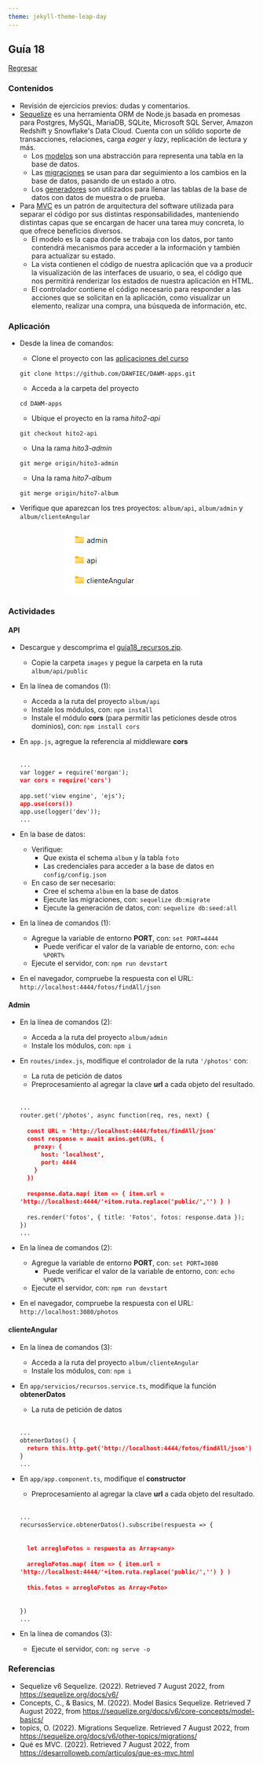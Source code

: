 ```yaml
---
theme: jekyll-theme-leap-day
---
```


## Guía 18

[Regresar](/DAWM/)

### Contenidos

* Revisión de ejercicios previos: dudas y comentarios.
* [Sequelize](https://sequelize.org/docs/v6/) es una herramienta ORM de Node.js basada en promesas para Postgres, MySQL, MariaDB, SQLite, Microsoft SQL Server, Amazon Redshift y Snowflake's Data Cloud. Cuenta con un sólido soporte de transacciones, relaciones, carga _eager_ y _lazy_, replicación de lectura y más.
  + Los [modelos](https://sequelize.org/docs/v6/core-concepts/model-basics/) son una abstracción para representa una tabla en la base de datos. 
  + Las [migraciones](https://sequelize.org/docs/v6/other-topics/migrations/) se usan para dar seguimiento a los cambios en la base de datos, pasando de un estado a otro.
  + Los [generadores](https://sequelize.org/docs/v6/other-topics/migrations/#creating-the-first-seed) son utilizados para llenar las tablas de la base de datos con datos de muestra o de prueba.
* Para [MVC](https://desarrolloweb.com/articulos/que-es-mvc.html) es un patrón de arquitectura del software utilizada para separar el código por sus distintas responsabilidades, manteniendo distintas capas que se encargan de hacer una tarea muy concreta, lo que ofrece beneficios diversos.
  + El modelo es la capa donde se trabaja con los datos, por tanto contendrá mecanismos para acceder a la información y también para actualizar su estado.
  + La vista contienen el código de nuestra aplicación que va a producir la visualización de las interfaces de usuario, o sea, el código que nos permitirá renderizar los estados de nuestra aplicación en HTML.
  + El controlador contiene el código necesario para responder a las acciones que se solicitan en la aplicación, como visualizar un elemento, realizar una compra, una búsqueda de información, etc.


### Aplicación

* Desde la línea de comandos:
  
  + Clone el proyecto con las [aplicaciones del curso](https://github.com/DAWFIEC/DAWM-apps)
  ```
  git clone https://github.com/DAWFIEC/DAWM-apps.git 
  ```
  + Acceda a la carpeta del proyecto
  ```
  cd DAWM-apps
  ```
  + Ubique el proyecto en la rama _hito2-api_
  ```
  git checkout hito2-api
  ```
  + Una la rama _hito3-admin_
  ```
  git merge origin/hito3-admin
  ```
  + Una la rama _hito7-album_
  ```
  git merge origin/hito7-album
  ```
* Verifique que aparezcan los tres proyectos: `album/api`, `album/admin` y `album/clienteAngular`

<p align="center">
  <img src="imagenes/proyectos01.png">
</p>

### Actividades

#### API

* Descargue y descomprima el [guia18_recursos.zip](archivos/guia18_recursos.zip).
  + Copie la carpeta `images` y pegue la carpeta en la ruta `album/api/public` 

* En la línea de comandos (1):

  + Acceda a la ruta del proyecto `album/api`
  + Instale los módulos, con: `npm install`
  + Instale el módulo **cors** (para permitir las peticiones desde otros dominios), con: `npm install cors`

* En `app.js`, agregue la referencia al middleware **cors** 

  <pre><code>
  ...
  var logger = require('morgan');
  <b style="color:red">var cors = require('cors')</b>
  
  app.set('view engine', 'ejs');
  <b style="color:red">app.use(cors())</b>
  app.use(logger('dev'));
  ...
  </code></pre>

* En la base de datos:
  + Verifique:
    - Que exista el schema `album` y la tabla `foto`
    - Las credenciales para acceder a la base de datos en `config/config.json`
  + En caso de ser necesario:
    - Cree el schema `album` en la base de datos
    - Ejecute las migraciones, con: `sequelize db:migrate`
    - Ejecute la generación de datos, con: `sequelize db:seed:all`

* En la línea de comandos (1):

  + Agregue la variable de entorno **PORT**, con: `set PORT=4444`
    - Puede verificar el valor de la variable de entorno, con: `echo %PORT%`
  + Ejecute el servidor, con: `npm run devstart`

+ En el navegador, compruebe la respuesta con el URL: `http://localhost:4444/fotos/findAll/json`



#### Admin

* En la línea de comandos (2):

  + Acceda a la ruta del proyecto `album/admin`
  + Instale los módulos, con: `npm i`


* En `routes/index.js`, modifique el controlador de la ruta `'/photos'` con:
  + La ruta de petición de datos
  + Preprocesamiento al agregar la clave **url** a cada objeto del resultado.

  <pre><code>
  ...
  router.get('/photos', async function(req, res, next) {
  
    <b style="color:red">const URL = 'http://localhost:4444/fotos/findAll/json'
    const response = await axios.get(URL, {
      proxy: {
        host: 'localhost',
        port: 4444
      }
    })</b>

    <b style="color:red">response.data.map( item => { item.url = 'http://localhost:4444/'+item.ruta.replace('public/','') } )</b>

    res.render('fotos', { title: 'Fotos', fotos: response.data });
  })
  ...
  </code></pre>

* En la línea de comandos (2):

  + Agregue la variable de entorno **PORT**, con: `set PORT=3080`
    - Puede verificar el valor de la variable de entorno, con: `echo %PORT%`
  + Ejecute el servidor, con: `npm run devstart`

+ En el navegador, compruebe la respuesta con el URL: `http://localhost:3080/photos`




#### clienteAngular

* En la línea de comandos (3):

  + Acceda a la ruta del proyecto `album/clienteAngular`
  + Instale los módulos, con: `npm i`

* En `app/servicios/recursos.service.ts`, modifique la función **obtenerDatos**
  + La ruta de petición de datos

  <pre><code>
  ...
  obtenerDatos() {
    <b style="color:red">return this.http.get('http://localhost:4444/fotos/findAll/json')</b>
  }
  ...
  </code></pre>

* En `app/app.component.ts`, modifique el **constructor**
  + Preprocesamiento al agregar la clave **url** a cada objeto del resultado.

  <pre><code>
  ...
  recursosService.obtenerDatos().subscribe(respuesta => {
        
    <b style="color:red">
    let arregloFotos = respuesta as Array&lt;any&gt;

    arregloFotos.map( item => { item.url = 'http://localhost:4444/'+item.ruta.replace('public/','') } )

    this.fotos = arregloFotos as Array&lt;Foto&gt;
    </b>

  })
  ...
  </code></pre>

* En la línea de comandos (3):
  + Ejecute el servidor, con: `ng serve -o`


### Referencias

* Sequelize v6 Sequelize. (2022). Retrieved 7 August 2022, from https://sequelize.org/docs/v6/
* Concepts, C., & Basics, M. (2022). Model Basics Sequelize. Retrieved 7 August 2022, from https://sequelize.org/docs/v6/core-concepts/model-basics/
* topics, O. (2022). Migrations Sequelize. Retrieved 7 August 2022, from https://sequelize.org/docs/v6/other-topics/migrations/
* Qué es MVC. (2022). Retrieved 7 August 2022, from https://desarrolloweb.com/articulos/que-es-mvc.html